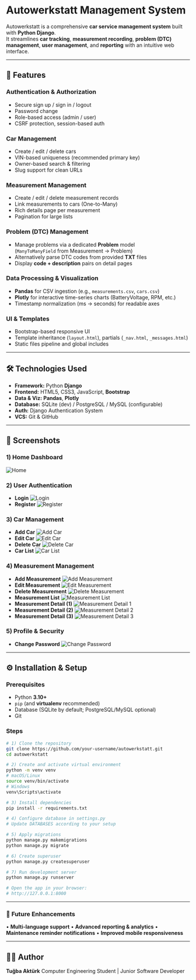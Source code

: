 # Autowerkstatt Management System

Autowerkstatt is a comprehensive **car service management system** built with **Python Django**.  
It streamlines **car tracking**, **measurement recording**, **problem (DTC) management**, **user management**, and **reporting** with an intuitive web interface.

---

## 🚀 Features

### Authentication & Authorization
- Secure sign up / sign in / logout
- Password change
- Role-based access (admin / user)
- CSRF protection, session-based auth

### Car Management
- Create / edit / delete cars
- VIN-based uniqueness (recommended primary key)
- Owner-based search & filtering
- Slug support for clean URLs

### Measurement Management
- Create / edit / delete measurement records
- Link measurements to cars (One-to-Many)
- Rich details page per measurement
- Pagination for large lists

### Problem (DTC) Management
- Manage problems via a dedicated **Problem** model  
  (`ManyToManyField` from Measurement → Problem)
- Alternatively parse DTC codes from provided **TXT** files
- Display **code + description** pairs on detail pages

### Data Processing & Visualization
- **Pandas** for CSV ingestion (e.g., `measurements.csv`, `cars.csv`)
- **Plotly** for interactive time-series charts (BatteryVoltage, RPM, etc.)
- Timestamp normalization (ms → seconds) for readable axes

### UI & Templates
- Bootstrap-based responsive UI
- Template inheritance (`layout.html`), partials (`_nav.html`, `_messages.html`)
- Static files pipeline and global includes

---

## 🛠️ Technologies Used

- **Framework:** Python **Django**
- **Frontend:** HTML5, CSS3, JavaScript, **Bootstrap**
- **Data & Viz:** **Pandas**, **Plotly**
- **Database:** SQLite (dev) / PostgreSQL / MySQL (configurable)
- **Auth:** Django Authentication System
- **VCS:** Git & GitHub

---

## 📸 Screenshots

### 1) Home Dashboard
![Home](screenshots/home.png)

### 2) User Authentication
- **Login**
![Login](screenshots/login.png)
- **Register**
![Register](screenshots/register.png)

### 3) Car Management
- **Add Car**
![Add Car](screenshots/add_car.png)
- **Edit Car**
![Edit Car](screenshots/edit_car.png)
- **Delete Car**
![Delete Car](screenshots/delete_car.png)
- **Car List**
![Car List](screenshots/car_list.png)

### 4) Measurement Management
- **Add Measurement**
![Add Measurement](screenshots/add_measurement.png)
- **Edit Measurement**
![Edit Measurement](screenshots/edit_measurement.png)
- **Delete Measurement**
![Delete Measurement](screenshots/delete_measurement.png)
- **Measurement List**
![Measurement List](screenshots/measurement_list.png)
- **Measurement Detail (1)**
![Measurement Detail 1](screenshots/measuremnet_detail_1.png)
- **Measurement Detail (2)**
![Measurement Detail 2](screenshots/measurement_detail_2.png)
- **Measurement Detail (3)**
![Measurement Detail 3](screenshots/measuremnet_detail_3.png)

### 5) Profile & Security
- **Change Password**
![Change Password](screenshots/change_password.png)

---

## ⚙️ Installation & Setup

### Prerequisites
- Python **3.10+**
- `pip` (and **virtualenv** recommended)
- Database (SQLite by default; PostgreSQL/MySQL optional)
- Git

### Steps
```bash
# 1) Clone the repository
git clone https://github.com/your-username/autowerkstatt.git
cd autowerkstatt

# 2) Create and activate virtual environment
python -m venv venv
# macOS/Linux
source venv/bin/activate
# Windows
venv\Scripts\activate

# 3) Install dependencies
pip install -r requirements.txt

# 4) Configure database in settings.py
# Update DATABASES according to your setup

# 5) Apply migrations
python manage.py makemigrations
python manage.py migrate

# 6) Create superuser
python manage.py createsuperuser

# 7) Run development server
python manage.py runserver

# Open the app in your browser:
# http://127.0.0.1:8000

```
---

### 📌 **Future Enhancements**
• **Multi-language support**
• **Advanced reporting & analytics**
• **Maintenance reminder notifications**
• **Improved mobile responsiveness**

---

## 🧑‍💻 Author
**Tuğba Aktürk**
Computer Engineering Student | Junior Software Developer
